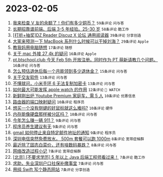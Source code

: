 # 2023-02-05

1. [我来检查 V 友的余额了！你们有多少铜币？](https://www.v2ex.com/t/913305) `59条评论` `问与答`
1. [长期招靠谱前端、后端 3-5 年经验。25-30 岁](https://www.v2ex.com/t/913339) `58条评论` `酷工作`
1. [[打折+抽奖]DZ Reader Discuz X 论坛 通用阅读器](https://www.v2ex.com/t/913297) `39条评论` `分享创造`
1. [大家来预测一下 MacBook 系列什么时候可以干掉刘海？](https://www.v2ex.com/t/913314) `29条评论` `Apple`
1. [教我妈用电脑随想](https://www.v2ex.com/t/913276) `17条评论` `随想`
1. [关于 mac 外接 27 4k 的疑问](https://www.v2ex.com/t/913342) `16条评论` `Apple`
1. [pt.btschool.club 今天 Feb 5th 开放注册。同时作为 PT 萌新请教几个问题。](https://www.v2ex.com/t/913270) `16条评论` `问与答`
1. [怎么预估退休后每一个月能领到多少退休金？](https://www.v2ex.com/t/913296) `15条评论` `问与答`
1. [关于交友软件](https://www.v2ex.com/t/913278) `13条评论` `问与答`
1. [不懂就问，小米手环 6 无法复制加密卡](https://www.v2ex.com/t/913271) `13条评论` `问与答`
1. [如何最大可能发挥 apple watch 的作用](https://www.v2ex.com/t/913363) `12条评论` ` WATCH`
1. [新鲜刚出炉 Youtube Premium 家庭车，需 5 人](https://www.v2ex.com/t/913341) `10条评论` `优惠信息`
1. [路由器的端口映射疑问](https://www.v2ex.com/t/913293) `10条评论` `程序员`
1. [想买一个没有侧键的好鼠标就这么难吗?](https://www.v2ex.com/t/913286) `10条评论` `硬件`
1. [内存能像硬盘那样被分区吗？](https://www.v2ex.com/t/913266) `10条评论` `问与答`
1. [今年怎么赚一辆 911？](https://www.v2ex.com/t/913358) `9条评论` `问与答`
1. [程序员养生建议有无](https://www.v2ex.com/t/913357) `9条评论` `问与答`
1. [gmail 如何停止来自特定邮件地址的通知](https://www.v2ex.com/t/913334) `9条评论` `程序员`
1. [深圳电信突然免费放水， 500m 套餐可以跑 1000m](https://www.v2ex.com/t/913355) `8条评论` `宽带症候群`
1. [最近除了固态白菜价，还有啥数码暴跌？](https://www.v2ex.com/t/913349) `8条评论` `问与答`
1. [网络改造过程小记](https://www.v2ex.com/t/913360) `7条评论` `宽带症候群`
1. [[北京] [不要求学历] 5 年以上 Java 后端工程师看过来！](https://www.v2ex.com/t/913347) `7条评论` `酷工作`
1. [求助，失业深圳户口社保补缴事宜](https://www.v2ex.com/t/913327) `7条评论` `问与答`
1. [用纯 Swift 写个静态网站](https://www.v2ex.com/t/913312) `7条评论` `分享创造`
